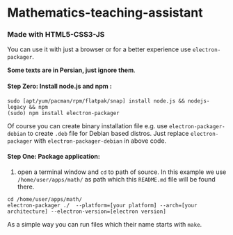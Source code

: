 # Mathematics-teaching-assistant   
### Made with HTML5-CSS3-JS   
You can use it with just a browser or for a better experience use `electron-packager`.  

**Some texts are in Persian, just ignore them**.
 #### Step Zero: Install node.js and npm :    
 ```
 sudo [apt/yum/pacman/rpm/flatpak/snap] install node.js && nodejs-legacy && npm 
 (sudo) npm install electron-packager
 ```    
 Of course you can create binary installation file e.g. use `electron-packager-debian` to create `.deb` file for Debian based distros. Just replace `electron-packager` with `electron-packager-debian` in above code.     
 
 #### Step One: Package application:    
 1. open a terminal window and `cd` to path of source. In this example we use `/home/user/apps/math/` as path which this `README.md` file will be found there.       
 ```
 cd /home/user/apps/math/
 electron-packager ./  --platform=[your platform] --arch=[your architecture] --electron-version=[electron version]
 ```    
 As a simple way you can run files which their name starts with `make`.    
 
